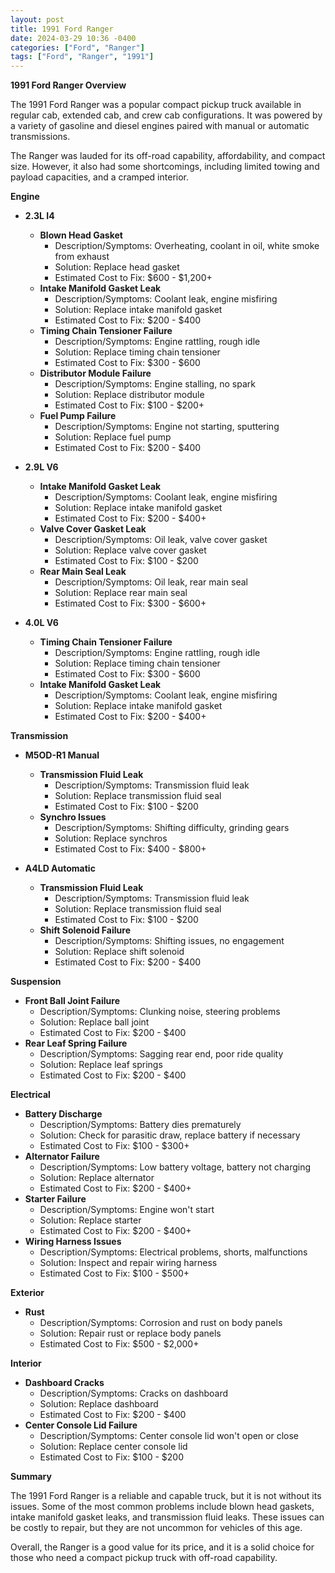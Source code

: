 ```yaml
---
layout: post
title: 1991 Ford Ranger
date: 2024-03-29 10:36 -0400
categories: ["Ford", "Ranger"]
tags: ["Ford", "Ranger", "1991"]
---
```

**1991 Ford Ranger Overview**

The 1991 Ford Ranger was a popular compact pickup truck available in regular cab, extended cab, and crew cab configurations. It was powered by a variety of gasoline and diesel engines paired with manual or automatic transmissions.

The Ranger was lauded for its off-road capability, affordability, and compact size. However, it also had some shortcomings, including limited towing and payload capacities, and a cramped interior.

**Engine**

* **2.3L I4**
    * **Blown Head Gasket**
        * Description/Symptoms: Overheating, coolant in oil, white smoke from exhaust
        * Solution: Replace head gasket
        * Estimated Cost to Fix: $600 - $1,200+
    * **Intake Manifold Gasket Leak**
        * Description/Symptoms: Coolant leak, engine misfiring
        * Solution: Replace intake manifold gasket
        * Estimated Cost to Fix: $200 - $400
    * **Timing Chain Tensioner Failure**
        * Description/Symptoms: Engine rattling, rough idle
        * Solution: Replace timing chain tensioner
        * Estimated Cost to Fix: $300 - $600
    * **Distributor Module Failure**
        * Description/Symptoms: Engine stalling, no spark
        * Solution: Replace distributor module
        * Estimated Cost to Fix: $100 - $200+
    * **Fuel Pump Failure**
        * Description/Symptoms: Engine not starting, sputtering
        * Solution: Replace fuel pump
        * Estimated Cost to Fix: $200 - $400

* **2.9L V6**
    * **Intake Manifold Gasket Leak**
        * Description/Symptoms: Coolant leak, engine misfiring
        * Solution: Replace intake manifold gasket
        * Estimated Cost to Fix: $200 - $400+
    * **Valve Cover Gasket Leak**
        * Description/Symptoms: Oil leak, valve cover gasket
        * Solution: Replace valve cover gasket
        * Estimated Cost to Fix: $100 - $200
    * **Rear Main Seal Leak**
        * Description/Symptoms: Oil leak, rear main seal
        * Solution: Replace rear main seal
        * Estimated Cost to Fix: $300 - $600+

* **4.0L V6**
    * **Timing Chain Tensioner Failure**
        * Description/Symptoms: Engine rattling, rough idle
        * Solution: Replace timing chain tensioner
        * Estimated Cost to Fix: $300 - $600
    * **Intake Manifold Gasket Leak**
        * Description/Symptoms: Coolant leak, engine misfiring
        * Solution: Replace intake manifold gasket
        * Estimated Cost to Fix: $200 - $400+

**Transmission**

* **M5OD-R1 Manual**
    * **Transmission Fluid Leak**
        * Description/Symptoms: Transmission fluid leak
        * Solution: Replace transmission fluid seal
        * Estimated Cost to Fix: $100 - $200
    * **Synchro Issues**
        * Description/Symptoms: Shifting difficulty, grinding gears
        * Solution: Replace synchros
        * Estimated Cost to Fix: $400 - $800+

* **A4LD Automatic**
    * **Transmission Fluid Leak**
        * Description/Symptoms: Transmission fluid leak
        * Solution: Replace transmission fluid seal
        * Estimated Cost to Fix: $100 - $200
    * **Shift Solenoid Failure**
        * Description/Symptoms: Shifting issues, no engagement
        * Solution: Replace shift solenoid
        * Estimated Cost to Fix: $200 - $400

**Suspension**

* **Front Ball Joint Failure**
    * Description/Symptoms: Clunking noise, steering problems
    * Solution: Replace ball joint
    * Estimated Cost to Fix: $200 - $400
* **Rear Leaf Spring Failure**
    * Description/Symptoms: Sagging rear end, poor ride quality
    * Solution: Replace leaf springs
    * Estimated Cost to Fix: $200 - $400

**Electrical**

* **Battery Discharge**
    * Description/Symptoms: Battery dies prematurely
    * Solution: Check for parasitic draw, replace battery if necessary
    * Estimated Cost to Fix: $100 - $300+
* **Alternator Failure**
    * Description/Symptoms: Low battery voltage, battery not charging
    * Solution: Replace alternator
    * Estimated Cost to Fix: $200 - $400+
* **Starter Failure**
    * Description/Symptoms: Engine won't start
    * Solution: Replace starter
    * Estimated Cost to Fix: $200 - $400+
* **Wiring Harness Issues**
    * Description/Symptoms: Electrical problems, shorts, malfunctions
    * Solution: Inspect and repair wiring harness
    * Estimated Cost to Fix: $100 - $500+

**Exterior**

* **Rust**
    * Description/Symptoms: Corrosion and rust on body panels
    * Solution: Repair rust or replace body panels
    * Estimated Cost to Fix: $500 - $2,000+

**Interior**

* **Dashboard Cracks**
    * Description/Symptoms: Cracks on dashboard
    * Solution: Replace dashboard
    * Estimated Cost to Fix: $200 - $400
* **Center Console Lid Failure**
    * Description/Symptoms: Center console lid won't open or close
    * Solution: Replace center console lid
    * Estimated Cost to Fix: $100 - $200

**Summary**

The 1991 Ford Ranger is a reliable and capable truck, but it is not without its issues. Some of the most common problems include blown head gaskets, intake manifold gasket leaks, and transmission fluid leaks. These issues can be costly to repair, but they are not uncommon for vehicles of this age.

Overall, the Ranger is a good value for its price, and it is a solid choice for those who need a compact pickup truck with off-road capability.
